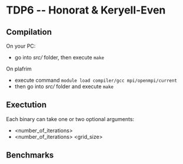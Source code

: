 # TDP6 -- Honorat & Keryell-Even

## Compilation

On your PC:
- go into *src/* folder, then execute ```make```

On plafrim
- execute command
  ```module load compiler/gcc mpi/openmpi/current```
- then go into *src/* folder and execute ```make```

## Exectution

Each binary can take one or two optional arguments:
- <number_of_iterations> 
- <number_of_iterations> <grid_size>



## Benchmarks